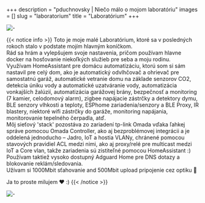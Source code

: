 +++
description = "pduchnovsky | Niečo málo o mojom laboratóriu"
images = []
slug = "laboratorium"
title = "Laboratórium"
+++

![-](photos/homelab.jpg "toto je moje ihrisko")

{{< notice info >}}
Toto je moje malé Laboratórium, ktoré sa v posledných rokoch stalo v podstate mojím hlavným koníčkom.  
Rád sa hrám a vylepšujem svoje nastavenia, pričom používam hlavne docker na hosťovanie niekoľkých služieb pre seba a moju rodinu.  
Využívam HomeAssistant pre domácu automatizáciu, ktorú som si sám nastavil pre celý dom, ako je automatický odvlhčovač a ohrievač pre samostatnú garáž, automatické vetranie domu na základe senzorov CO2, detekcia úniku vody a automatické uzatváranie vody, automatizácia vonkajších žalúzií, automatizácia garážovej brány, bezpečnosť a monitoring (7 kamier, celodomový alarm), zigbee napájacie zástrčky a detektory dymu, BLE senzory vlhkosti a teploty, ESPhome zariadenia/senzory a BLE Proxy, IR blastery, niektoré wifi zástrčky do garáže, monitoring napájania, monitorovanie tepelného čerpadla, atď.  
Môj sieťový 'stack' pozostáva zo zariadení tp-link Omada vďaka ľahkej správe pomocou Omada Controller, ako aj bezproblémovej integrácii a je oddelená jednoducho – Jadro, IoT a hostia VLANy, chránené pomocou stavových pravidiel ACL medzi nimi, ako aj proxy/relé pre multicast medzi IoT a Core vlan, takže zariadenia sú zistiteľné pomocou HomeAssistant :)  
Používam taktiež vysoko dostupný Adguard Home pre DNS dotazy a blokovanie reklám/sledovania.  
Užívam si 1000Mbit sťahovanie and 500Mbit upload pripojenie cez optiku 🤘  

Ja to proste milujem ❤️ :)
{{< /notice >}}

![-](photos/hass.jpg "homeassistant dashboard")
